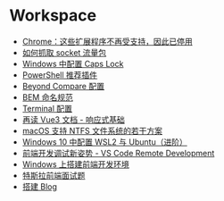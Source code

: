 # Workspace

<!--
 * @Author: rich1e
 * @Date: 2022-06-23 11:16:49
 * @LastEditors: rich1e
 * @LastEditTime: 2022-11-14 09:19:07
-->

- [Chrome：这些扩展程序不再受支持，因此已停用](/workspace/Chrome：这些扩展程序不再受支持，因此已停用.md)
- [如何抓取 socket 流量包](/workspace/如何抓取socket流量包.md)
- [Windows 中配置 Caps Lock](/workspace/Windows中配置CapsLock.md)
- [PowerShell 推荐插件](/workspace/PowerShell推荐插件.md)
- [Beyond Compare 配置](/workspace/Beyond_Compare配置.md)
- [BEM 命名规范](/workspace/BEM命名规范.md)
- [Terminal 配置](/workspace/Terminal配置.md)
- [再读 Vue3 文档 - 响应式基础](/workspace/再读Vue3文档-响应式基础.md)
- [macOS 支持 NTFS 文件系统的若干方案](/workspace/macOS_Catalina-支持NTFS文件系统的若干方案.md)
- [Windows 10 中配置 WSL2 与 Ubuntu（进阶）](/workspace/Windows10中配置WSL2与Ubuntu（进阶）.md)
- [前端开发调试新姿势 - VS Code Remote Development](/workspace/前端开发调试新姿势-VS_Code_Remote_Development.md)
- [Windows 上搭建前端开发环境](/workspace/Windows上搭建前端开发环境.md)
- [特斯拉前端面试题](/workspace/特斯拉前端面试题.md)
- [搭建 Blog](/workspace/搭建Blog.md)
